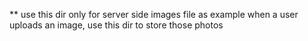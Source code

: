 ** use this dir only for server side images file as example when a user uploads an image,
use this dir to store those photos